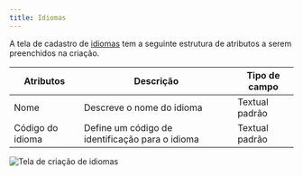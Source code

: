 ```yaml
---
title: Idiomas
---
```


A tela de cadastro de [idiomas](/idioma) tem a seguinte estrutura de atributos a serem preenchidos na criação.


| Atributos            | Descrição                                        | Tipo de campo  |
|----------------------|--------------------------------------------------|----------------|
| Nome                 | Descreve o nome do idioma                        | Textual padrão |
| Código do idioma     | Define um código de identificação para o idioma  | Textual padrão |

![Tela de criação de idiomas](media/guide/3-utilizando-o-manuel/1-navegacao-interna/3-telas-de-cadastro/1-telas/4-idiomas/criar_idioma.png)
